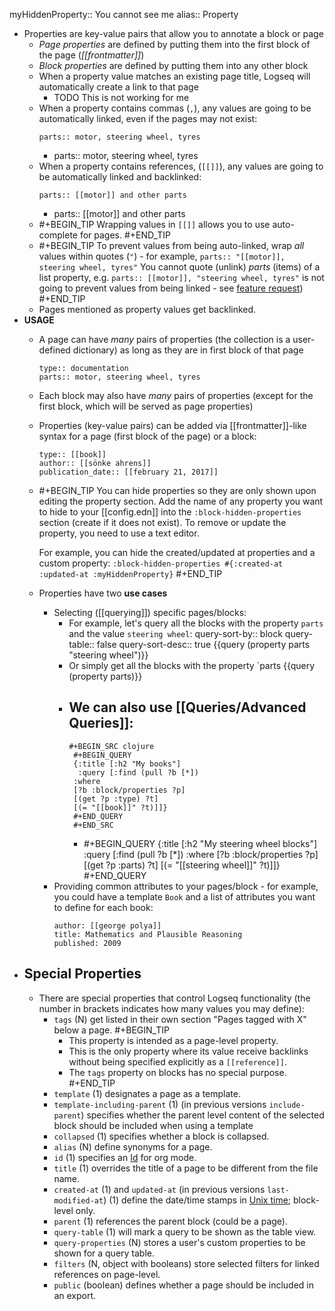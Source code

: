 myHiddenProperty:: You cannot see me
alias:: Property

- Properties are key-value pairs that allow you to annotate a block or page
	- _Page properties_ are defined by putting them into the first block of the page (_[[frontmatter]]_)
	- _Block properties_ are defined by putting them into any other block
	- When a property value matches an existing page title, Logseq will automatically create a link to that page
		- TODO This is not working for me
	- When a property contains commas (`,`), any values are going to be automatically linked, even if the pages may not exist:
	  ```
	  parts:: motor, steering wheel, tyres
	  ```
		-
		  parts:: motor, steering wheel, tyres
	- When a property contains references, (`[[]]`), any values are going to be automatically linked and backlinked:
	  ```
	  parts:: [[motor]] and other parts
	  ```
		-
		  parts:: [[motor]] and other parts
	-
	  #+BEGIN_TIP
	  Wrapping values in `[[]]` allows you to use auto-complete for pages.
	  #+END_TIP
	-
	  #+BEGIN_TIP
	  To prevent values from being auto-linked, wrap _all_ values within quotes (`"`) - for example, `parts:: "[[motor]], steering wheel, tyres"`
	  You cannot quote (unlink) _parts_ (items) of a list property, e.g. `parts:: [[motor]], "steering wheel, tyres"` is not going to prevent values from being linked - see [feature request](https://discuss.logseq.com/t/property-values-with-a-mix-of-references-and-unlinked-text/1720))
	  #+END_TIP
	- Pages mentioned as property values get backlinked.
- **USAGE**
	- A page can have _many_ pairs of properties (the collection is a user-defined dictionary) as long as they are in first block of that page
	  ```
	  type:: documentation
	  parts:: motor, steering wheel, tyres
	  ```
	- Each block may also have _many_ pairs of properties (except for the first block, which will be served as page properties)
	- Properties (key-value pairs) can be added via [[frontmatter]]-like syntax for a page (first block of the page) or a block:
	  ```
	  type:: [[book]]
	  author:: [[sönke ahrens]]
	  publication_date:: [[february 21, 2017]]
	  ```
	-
	  #+BEGIN_TIP
	  You can hide properties so they are only shown upon editing the property section. Add the name of any property you want to hide to your [[config.edn]] into the `:block-hidden-properties` section (create if it does not exist). To remove or update the property, you need to use a text editor.
	  
	  For example, you can hide the created/updated at properties and a custom property: `:block-hidden-properties #{:created-at :updated-at :myHiddenProperty}`
	  #+END_TIP
	- Properties have two **use cases**
		- Selecting ([[querying]]) specific pages/blocks:
			- For example, let's query all the blocks with the property `parts` and the value `steering wheel`:
			  query-sort-by:: block
			  query-table:: false
			  query-sort-desc:: true
			  {{query (property parts "steering wheel")}}
			- Or simply get all the blocks with the property `parts
			  {{query (property parts)}}
			- We can also use [[Queries/Advanced Queries]]:
				-
				  #+BEGIN_SRC clojure
				   #+BEGIN_QUERY
				   {:title [:h2 "My books"]
				    :query [:find (pull ?b [*])
				   :where
				   [?b :block/properties ?p]
				   [(get ?p :type) ?t]
				   [(= "[[book]]" ?t)]]}
				   #+END_QUERY
				   #+END_SRC
				-
				  #+BEGIN_QUERY
				  {:title [:h2 "My steering wheel blocks"]
				   :query [:find (pull ?b [*])
				  :where
				  [?b :block/properties ?p]
				  [(get ?p :parts) ?t]
				  [(= "[[steering wheel]]" ?t)]]}
				  #+END_QUERY
		- Providing common attributes to your pages/block - for example, you could have a template `Book` and a list of attributes you want to define for each book:
		  ```
		  author: [[george polya]]
		  title: Mathematics and Plausible Reasoning
		  published: 2009
		  ```
- ## Special Properties
	- There are special properties that control Logseq functionality (the number in brackets indicates how many values you may define):
		- `tags` (N) get listed in their own section "Pages tagged with X" below a page.
		  #+BEGIN_TIP
		  * This property is intended as a page-level property.
		  * This is the only property where its value receive backlinks without being specified explicitly as a `[[reference]]`.
		  * The `tags` property on blocks has no special purpose.
		  #+END_TIP
		- `template` (1) designates a page as a template.
		- `template-including-parent` (1) (in previous versions `include-parent`) specifies whether the parent level content of the selected block should be included when using a template
		- `collapsed` (1) specifies whether a block is collapsed.
		- `alias` (N) define synonyms for a page.
		- `id` (1) specifies an [Id](https://discuss.logseq.com/t/what-are-id-links-vs-block-ids-vs-page-ids/1318/2) for org mode.
		- `title` (1) overrides the title of a page to be different from the file name.
		- `created-at` (1) and `updated-at` (in previous versions `last-modified-at`) (1) define the date/time stamps in [Unix time](https://en.wikipedia.org/wiki/Unix_time); block-level only.
		- `parent` (1) references the parent block (could be a page).
		- `query-table` (1) will mark a query to be shown as the table view.
		- `query-properties` (N) stores a user's custom properties to be shown for a query table.
		- `filters` (N, object with booleans) store selected filters for linked references on page-level.
		- `public` (boolean) defines whether a page should be included in an export.